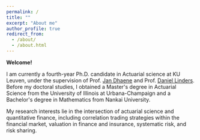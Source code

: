 ```yaml
---
permalink: /
title: ""
excerpt: "About me"
author_profile: true
redirect_from: 
  - /about/
  - /about.html
---
```


**Welcome!**

I am currently a fourth-year Ph.D. candidate in Actuarial science at KU Leuven, under the supervision of Prof. [Jan Dhaene](https://jandhaene.org) and Prof. [Daniel Linders](https://daniellinders.com/). Before my doctoral studies, I obtained a Master's degree in Actuarial Science from the University of Illinois at Urbana-Champaign and a Bachelor's degree in Mathematics from Nankai University. 


My research interests lie in the intersection of actuarial science and quantitative finance, including correlation trading strategies within the financial market, valuation in finance and insurance, systematic risk, and risk sharing. 

